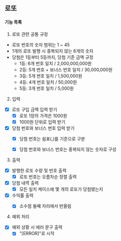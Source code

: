 ## 로또

#### 기능 목록

1. 로또 관련 공통 규정

- 로또 번호의 숫자 범위는 1 ~ 45
- 1개의 로또 발행 시 중복되지 않는 6개의 숫자
- 당첨은 1등부터 5등까지, 당첨 기준 금액 규정
    - 1등: 6개 번호 일치 / 2,000,000,000원
    - 2등: 5개 번호 + 보너스 번호 일치 / 30,000,000원
    - 3등: 5개 번호 일치 / 1,500,000원
    - 4등: 4개 번호 일치 / 50,000원
    - 5등: 3개 번호 일치 / 5,000원
  

2. 입력

- [x] 로또 구입 금액 입력 받기
    - [x] 로또 1장의 가격은 1000원
    - [x] 1000원 단위로 입력 받기 
- [x] 당첨 번호와 보너스 번호 입력 받기 
    - [x] 당첨 번호는 쉼표(,)를 기준으로 구분
    - [x] 당첨 번호와 보너스 번호는 중복되지 않는 숫자로 구성
  

3. 출력
  
- [x] 발행한 로또 수량 및 번호 출력
    - [x] 로또 번호는 오름차순 정렬 출력
- [x] 당첨 내역 출력
    - [x] 모든 일치 케이스에 몇 개의 로또가 당첨됐는지
- [x] 수익률 출력
    - [x] 소수점 둘째 자리에서 반올림
  

4. 예외 처리

- [x] 예외 상황 시 에러 문구 출력
    - [x] "[ERROR]"로 시작